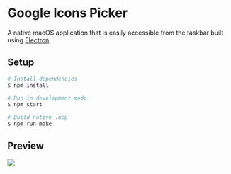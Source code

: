 # Google Icons Picker

A native macOS application that is easily accessible from the taskbar built using [Electron](https://www.electronjs.org/).

## Setup

```bash
# Install dependencies
$ npm install

# Run in development mode
$ npm start

# Build native .app
$ npm run make
```

## Preview

![](https://user-images.githubusercontent.com/72305598/147985232-ef303d3e-d865-40a0-a5dc-eba675c6fc61.gif)
